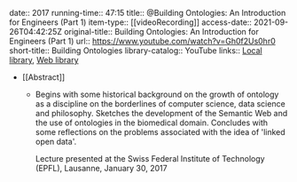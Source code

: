 date:: 2017
running-time:: 47:15
title:: @Building Ontologies: An Introduction for Engineers (Part 1)
item-type:: [[videoRecording]]
access-date:: 2021-09-26T04:42:25Z
original-title:: Building Ontologies: An Introduction for Engineers (Part 1)
url:: https://www.youtube.com/watch?v=Gh0f2Us0hr0
short-title:: Building Ontologies
library-catalog:: YouTube
links:: [Local library](zotero://select/library/items/KCURH77P), [Web library](https://www.zotero.org/users/6520516/items/KCURH77P)

- [[Abstract]]
	- Begins with some historical background on the growth of ontology as a discipline on the borderlines of computer science, data science and philosophy. Sketches the development of the Semantic Web and the use of ontologies in the biomedical domain. Concludes with some reflections on the problems associated with the idea of 'linked open data'.
	  
	  Lecture presented at the Swiss Federal Institute of Technology (EPFL), Lausanne, January 30, 2017